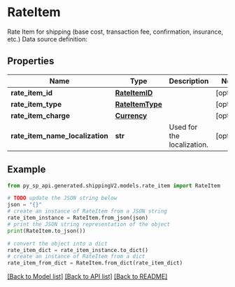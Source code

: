 # RateItem

Rate Item for shipping (base cost, transaction fee, confirmation, insurance, etc.) Data source definition: 

## Properties

Name | Type | Description | Notes
------------ | ------------- | ------------- | -------------
**rate_item_id** | [**RateItemID**](RateItemID.md) |  | [optional] 
**rate_item_type** | [**RateItemType**](RateItemType.md) |  | [optional] 
**rate_item_charge** | [**Currency**](Currency.md) |  | [optional] 
**rate_item_name_localization** | **str** | Used for the localization. | [optional] 

## Example

```python
from py_sp_api.generated.shippingV2.models.rate_item import RateItem

# TODO update the JSON string below
json = "{}"
# create an instance of RateItem from a JSON string
rate_item_instance = RateItem.from_json(json)
# print the JSON string representation of the object
print(RateItem.to_json())

# convert the object into a dict
rate_item_dict = rate_item_instance.to_dict()
# create an instance of RateItem from a dict
rate_item_from_dict = RateItem.from_dict(rate_item_dict)
```
[[Back to Model list]](../README.md#documentation-for-models) [[Back to API list]](../README.md#documentation-for-api-endpoints) [[Back to README]](../README.md)


